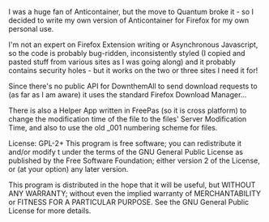 I was a huge fan of Anticontainer, but the move to Quantum broke it - so I decided to write my own version of Anticontainer for Firefox for my own personal use.

I'm not an expert on Firefox Extension writing or Asynchronous Javascript, so the code is probably bug-ridden, inconsistently styled (I copied and pasted stuff from various sites as I was going along) and it probably contains security holes - but it works on the two or three sites I need it for!

Since there's no public API for DownthemAll to send download requests to (as far as I am aware) it uses the standard Firefox Download Manager...

There is also a Helper App written in FreePas (so it is cross platform) to change the modification time of the file to the files' Server Modification Time, and also to use the old _001 numbering scheme for files.

License: GPL-2+
This program is free software; you can redistribute it and/or  modify t under the terms of the GNU General Public License  as published by the Free Software Foundation; either version 2 of the License, or (at your option) any later version.

This program is distributed in the hope that it will be useful,  but WITHOUT ANY WARRANTY; without even the implied warranty of MERCHANTABILITY or FITNESS FOR A PARTICULAR PURPOSE.  See the  GNU General Public License for more details.
